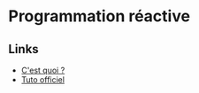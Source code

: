 # Programmation réactive

## Links

* [C'est quoi ?](https://gist.github.com/staltz/868e7e9bc2a7b8c1f754)
* [Tuto officiel](http://reactivex.io/tutorials.html)
